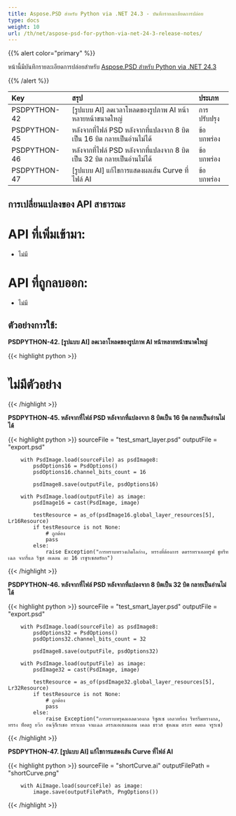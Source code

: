 ```yaml
---
title: Aspose.PSD สำหรับ Python via .NET 24.3 - บันทึกรายละเอียดการปล่อย
type: docs
weight: 10
url: /th/net/aspose-psd-for-python-via-net-24-3-release-notes/
---
```


{{% alert color="primary" %}}

หน้านี้มีบันทึกรายละเอียดการปล่อยสำหรับ [Aspose.PSD สำหรับ Python via .NET 24.3](https://pypi.org/project/aspose-psd/)

{{% /alert %}}

| **Key**      | **สรุป**                                                          | **ประเภท**|
|:-------------|:---------------------------------------------------------------------|:------------|
| PSDPYTHON-42 | [รูปแบบ AI] ลดเวลาโหลดของรูปภาพ AI หน้าหลายหน้าขนาดใหญ่        | การปรับปรุง |
| PSDPYTHON-45 | หลังจากที่ไฟล์ PSD หลังจากที่แปลงจาก 8 บิตเป็น 16 บิต กลายเป็นอ่านไม่ได้ |     ข้อบกพร่อง     |
| PSDPYTHON-46 | หลังจากที่ไฟล์ PSD หลังจากที่แปลงจาก 8 บิตเป็น 32 บิต กลายเป็นอ่านไม่ได้ |     ข้อบกพร่อง     |
| PSDPYTHON-47 | [รูปแบบ AI] แก้ไขการแสดงผลเส้น Curve ที่ไฟล์ AI                  |     ข้อบกพร่อง     |



## **การเปลี่ยนแปลงของ API สาธารณะ**
# **API ที่เพิ่มเข้ามา:**
- ไม่มี

# **API ที่ถูกลบออก:**
- ไม่มี


## **ตัวอย่างการใช้:**

**PSDPYTHON-42. [รูปแบบ AI] ลดเวลาโหลดของรูปภาพ AI หน้าหลายหน้าขนาดใหญ่**

{{< highlight python >}}
   # ไม่มีตัวอย่าง
{{< /highlight >}}

**PSDPYTHON-45. หลังจากที่ไฟล์ PSD หลังจากที่แปลงจาก 8 บิตเป็น 16 บิต กลายเป็นอ่านไม่ได้**

{{< highlight python >}}
        sourceFile = "test_smart_layer.psd"
        outputFile = "export.psd"

        with PsdImage.load(sourceFile) as psdImage8:
            psdOptions16 = PsdOptions()
            psdOptions16.channel_bits_count = 16

            psdImage8.save(outputFile, psdOptions16)

        with PsdImage.load(outputFile) as image:
            psdImage16 = cast(PsdImage, image)

            testResource = as_of(psdImage16.global_layer_resources[5], Lr16Resource)
            if testResource is not None:
                # ถูกต้อง
                pass
            else:
                raise Exception("การทราบทรวงเกิดโลก่าง, ทรรงที่ต้องการ ดตรรทราเอลทรูฟ ชูทรีทเฉล จากรี่แล รีซูส อเดลน ละ 16 เรซูรเซสตรัยก")
{{< /highlight >}}

**PSDPYTHON-46. หลังจากที่ไฟล์ PSD หลังจากที่แปลงจาก 8 บิตเป็น 32 บิต กลายเป็นอ่านไม่ได้**


{{< highlight python >}}
        sourceFile = "test_smart_layer.psd"
        outputFile = "export.psd"

        with PsdImage.load(sourceFile) as psdImage8:
            psdOptions32 = PsdOptions()
            psdOptions32.channel_bits_count = 32

            psdImage8.save(outputFile, psdOptions32)

        with PsdImage.load(outputFile) as image:
            psdImage32 = cast(PsdImage, image)

            testResource = as_of(psdImage32.global_layer_resources[5], Lr32Resource)
            if testResource is not None:
                # ถูกต้อง
                pass
            else:
                raise Exception("การทราบทรุคลเอลดวองกล รีซูสเซ เอลวทร้อง รีทรรีมทรางกล, ทรรง ท็อตรู ยว๊ก อนจุ้ก็เรเชอ ทราเบล จาแเฉล ลรรลเอเฮลนเอน เคลล ธรวส ชุหลเม ตรกร คดยล จรูรเซ)
{{< /highlight >}}

**PSDPYTHON-47. [รูปแบบ AI] แก้ไขการแสดงเส้น Curve ที่ไฟล์ AI**

{{< highlight python >}}
        sourceFile = "shortCurve.ai"
        outputFilePath = "shortCurve.png"

        with AiImage.load(sourceFile) as image:
            image.save(outputFilePath, PngOptions())
{{< /highlight >}}
